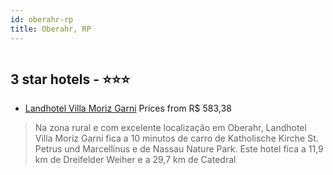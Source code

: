 ```yaml
---
id: oberahr-rp
title: Oberahr, RP
---
```


<center><img src="https://i.travelapi.com/hotels/5000000/4980000/4972400/4972305/a6f6b3be_z.jpg" alt="" /></center>


##  3 star hotels - ⭐️⭐️⭐️

-    [Landhotel Villa Moriz Garni](https://us.hurb.com/hotels/oberahr/landhotel-villa-moriz-garni-HT-BGVE?cmp=18055) Prices from R$ 583,38
   > Na zona rural e com excelente localização em Oberahr, Landhotel Villa Moriz Garni fica a 10 minutos de carro de Katholische Kirche St. Petrus und Marcellinus e de Nassau Nature Park.  Este hotel fica a 11,9 km de Dreifelder Weiher e a 29,7 km de Catedral 
